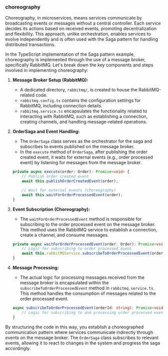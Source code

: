 ### choreography

Choreography, in microservices, means services communicate by broadcasting events or messages without a central controller. Each service decides its actions based on received events, promoting decentralization and flexibility. This approach, unlike orchestration, enables services to evolve independently and is often used with the Saga pattern for handling distributed transactions.

In the TypeScript implementation of the Saga pattern example, choreography is implemented through the use of a message broker, specifically RabbitMQ. Let's break down the key components and steps involved in implementing choreography:

1. **Message Broker Setup (RabbitMQ):**

   - A dedicated directory, `rabbitmq/`, is created to house the RabbitMQ-related code.
   - `rabbitmq.config.ts` contains the configuration settings for RabbitMQ, including connection details.
   - `rabbitmq.service.ts` encapsulates the functionality related to interacting with RabbitMQ, such as establishing a connection, creating channels, and handling message-related operations.

2. **OrderSaga and Event Handling:**

   - The `OrderSaga` class serves as the orchestrator for the saga and subscribes to events published on the message broker.
   - In the `execute` method of `OrderSaga`, after publishing the order created event, it waits for external events (e.g., order processed event) by listening for messages from the message broker.

   ```typescript
   private async execute(order: Order): Promise<void> {
       // Publish order created event
       await this.publishOrderCreatedEvent(order);

       // Wait for external events (choreography)
       await this.waitForOrderProcessedEvent(order);
   }
   ```

3. **Event Subscription (Choreography):**

   - The `waitForOrderProcessedEvent` method is responsible for subscribing to the order processed event on the message broker. This method uses the RabbitMQ service to establish a connection, create a channel, and consume messages.

   ```typescript
   private async waitForOrderProcessedEvent(order: Order): Promise<void> {
       // Logic for subscribing to order processed event
       await this.rabbitMQService.subscribeToOrderProcessedEvent(order.id);
   }
   ```

4. **Message Processing:**

   - The actual logic for processing messages received from the message broker is encapsulated within the `subscribeToOrderProcessedEvent` method in `rabbitmq.service.ts`. This method handles the consumption of messages related to the order processed event.

   ```typescript
   async subscribeToOrderProcessedEvent(orderId: string): Promise<void> {
       // Logic for subscribing to and processing order processed event
   }
   ```

By structuring the code in this way, you establish a choreographed communication pattern where services communicate indirectly through events on the message broker. The `OrderSaga` class subscribes to relevant events, allowing it to react to changes in the system and progress the saga accordingly.
